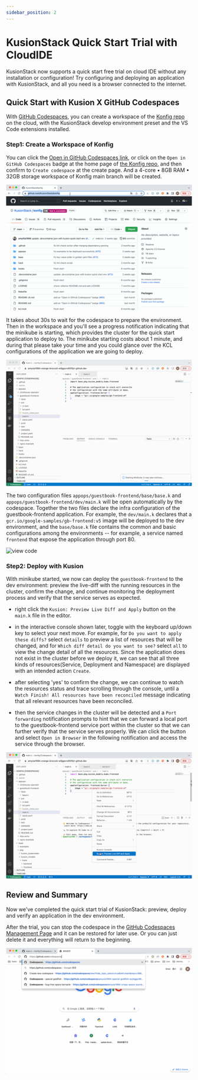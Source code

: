 ```yaml
---
sidebar_position: 2
---
```


# KusionStack Quick Start Trial with CloudIDE

KusionStack now supports a quick start free trial on cloud IDE without any installation or configuration! Try configuring and deploying an application with KusionStack, and all you need is a browser connected to the internet.

## Quick Start with Kusion X GitHub Codespaces

With [GitHub Codespaces](https://github.com/features/codespaces), you can create a workspace of the [Konfig repo](https://github.com/KusionStack/konfig) on the cloud, with the KusionStack develop environment preset and the VS Code extensions installed.

### Step1: Create a Workspace of Konfig

You can click the [Open in GitHub Codespaces link](https://github.com/codespaces/new?hide_repo_select=true&ref=main&repo=488867056&machine=standardLinux32gb&devcontainer_path=.devcontainer.json), or click on the `Open in GitHub Codespaces` badge at the home page of [the Konfig repo](https://github.com/KusionStack/konfig), and then confirm to `Create codespace` at the create page. And a 4-core • 8GB RAM • 32GB storage workspace of Konfig main branch will be created.

![create codespace](/static/img/docs/user_docs/getting-started/install/codespaces/create-codespace.gif)

It takes about 30s to wait for the codespace to prepare the environment. Then in the workspace and you'll see a progress notification indicating that the minikube is starting, which provides the cluster for the quick start application to deploy to. The minikube starting costs about 1 minute, and during that please take your time and you could glance over the KCL configurations of the application we are going to deploy. 

![minikube start](/static/img/docs/user_docs/getting-started/install/codespaces/minikube-start.gif)

The two configuration files `appops/guestbook-frontend/base/base.k` and `appops/guestbook-frontend/dev/main.k` will be open automatically by the codespace. Together the two files declare the infra configuration of the guestbook-frontend application. For example, the `dev/main.k` declares that a `gcr.io/google-samples/gb-frontend:v5` image will be deployed to the dev environment, and the `base/base.k` file contains the common and basic configurations among the environments -- for example, a service named `frontend` that expose the application through port 80.

![view code](/static/img/docs/user_docs/getting-started/install/codespaces/gotodef.gif)

### Step2: Deploy with Kusion

With minikube started, we now can deploy the `guestbook-frontend` to the dev environment: preview the live-diff with the running resources in the cluster, confirm the change, and continue monitoring the deployment process and verify that the service serves as expected.

- right click the `Kusion: Preview Live Diff and Apply` button on the `main.k` file in the editor.

- in the interactive console shown later, toggle with the keyboard up/down key to select your next move. For example, for `Do you want to apply these diffs?` select `details` to preview a list of resources that will be changed, and for `Which diff detail do you want to see?` select `all` to view the change detail of all the resources. Since the application does not exist in the cluster before we deploy it, we can see that all three kinds of resources(Service, Deployment and Namespace) are displayed with an intended action `Create`.

- after selecting 'yes' to confirm the change, we can continue to watch the resources status and trace scrolling through the console, until a `Watch Finish! All resources have been reconciled` message indicating that all relevant resources have been reconciled.

- then the service changes in the cluster will be detected and a `Port forwarding` notification prompts to hint that we can forward a local port to the guestbook-frontend service port within the cluster so that we can further verify that the service serves properly. We can click the button and select `Open in Browser` in the following notification and access the service through the browser.

![apply to cloud](/static/img/docs/user_docs/getting-started/install/codespaces/apply.gif)


## Review and Summary

Now we've completed the quick start trial of KusionStack: preview, deploy and verify an application in the dev environment.

After the trial, you can stop the codespace in the [GitHub Codespaces Management Page](https://github.com/codespaces) and it can be restored for later use. Or you can just delete it and everything will return to the beginning.

![delete codespace](/static/img/docs/user_docs/getting-started/install/codespaces/delete-codespace.gif)
